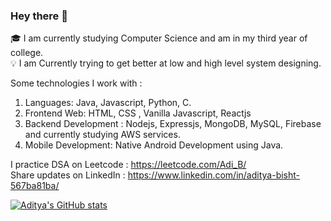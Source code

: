 ### Hey there 👋
🎓  I am currently studying Computer Science and am in my third year of college.<br>
💡   I am Currently trying to get better at low and high level system designing.<br>

Some technologies I work with :
1. Languages: Java, Javascript, Python, C.
2. Frontend Web: HTML, CSS , Vanilla Javascript, Reactjs
3. Backend Development : Nodejs, Expressjs, MongoDB, MySQL, Firebase and currently studying AWS services.
4. Mobile Development: Native Android Development using Java.

I practice DSA on Leetcode : https://leetcode.com/Adi_B/ <br>
Share updates on LinkedIn : https://www.linkedin.com/in/aditya-bisht-567ba81ba/<br>


[![Aditya's GitHub stats](https://github-readme-stats.vercel.app/api?username=adityabisht02)](https://github.com/adityabisht02/github-readme-stats)
<!--
**adityabisht02/adityabisht02** is a ✨ _special_ ✨ repository because its `README.md` (this file) appears on your GitHub profile.

Here are some ideas to get you started:

- 🔭 I’m currently working on ...
- 🌱 I’m currently learning ...
- 👯 I’m looking to collaborate on ...
- 🤔 I’m looking for help with ...
- 💬 Ask me about ...
- 📫 How to reach me: ...

-->
